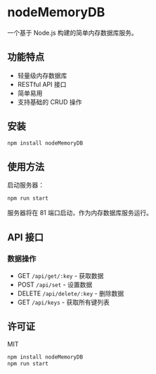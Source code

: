 # nodeMemoryDB

一个基于 Node.js 构建的简单内存数据库服务。

## 功能特点

- 轻量级内存数据库
- RESTful API 接口
- 简单易用
- 支持基础的 CRUD 操作

## 安装

```bash
npm install nodeMemoryDB
```

## 使用方法

启动服务器：

```bash
npm run start
```

服务器将在 81 端口启动，作为内存数据库服务运行。

## API 接口

### 数据操作

- GET `/api/get/:key` - 获取数据
- POST `/api/set` - 设置数据
- DELETE `/api/delete/:key` - 删除数据
- GET `/api/keys` - 获取所有键列表

## 许可证

MIT 

```javascript
npm install nodeMemoryDB 
npm run start
```